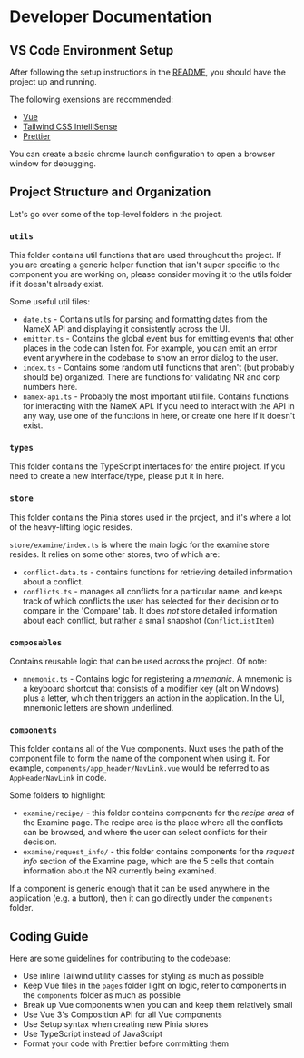 # Developer Documentation

## VS Code Environment Setup
After following the setup instructions in the [README](./README.md), you should have the project up and running.

The following exensions are recommended:
 - [Vue](https://marketplace.visualstudio.com/items?itemName=Vue.volar)
 - [Tailwind CSS IntelliSense](https://marketplace.visualstudio.com/items?itemName=bradlc.vscode-tailwindcss)
 - [Prettier](https://marketplace.visualstudio.com/items?itemName=esbenp.prettier-vscode)

You can create a basic chrome launch configuration to open a browser window for debugging.

## Project Structure and Organization

Let's go over some of the top-level folders in the project.

### `utils`
This folder contains util functions that are used throughout the project. If you are creating a generic helper function that isn't super specific to the component you are working on, please consider moving it to the utils folder if it doesn't already exist.

Some useful util files:
 - `date.ts` - Contains utils for parsing and formatting dates from the NameX API and displaying it consistently across the UI.
 - `emitter.ts` - Contains the global event bus for emitting events that other places in the code can listen for. For example, you can emit an error event anywhere in the codebase to show an error dialog to the user.
 - `index.ts` - Contains some random util functions that aren't (but probably should be) organized. There are functions for validating NR and corp numbers here.
 - `namex-api.ts` - Probably the most important util file. Contains functions for interacting with the NameX API. If you need to interact with the API in any way, use one of the functions in here, or create one here if it doesn't exist.

### `types`
This folder contains the TypeScript interfaces for the entire project. If you need to create a new interface/type, please put it in here.

### `store`
This folder contains the Pinia stores used in the project, and it's where a lot of the heavy-lifting logic resides.

`store/examine/index.ts` is where the main logic for the examine store resides. It relies on some other stores, two of which are:
 - `conflict-data.ts` - contains functions for retrieving detailed information about a conflict.
 - `conflicts.ts` - manages all conflicts for a particular name, and keeps track of which conflicts the user has selected for their decision or to compare in the 'Compare' tab. It does *not* store detailed information about each conflict, but rather a small snapshot (`ConflictListItem`)

### `composables`
Contains reusable logic that can be used across the project. Of note:
 - `mnemonic.ts` - Contains logic for registering a *mnemonic*. A mnemonic is a keyboard shortcut that consists of a modifier key (alt on Windows) plus a letter, which then triggers an action in the application. In the UI, mnemonic letters are shown underlined.

### `components`
This folder contains all of the Vue components.
Nuxt uses the path of the component file to form the name of the component when using it. For example, `components/app_header/NavLink.vue` would be referred to as `AppHeaderNavLink` in code.

Some folders to highlight:
 - `examine/recipe/` - this folder contains components for the *recipe area* of the Examine page. The recipe area is the place where all the conflicts can be browsed, and where the user can select conflicts for their decision.
 - `examine/request_info/` - this folder contains components for the *request info* section of the Examine page, which are the 5 cells that contain information about the NR currently being examined.

If a component is generic enough that it can be used anywhere in the application (e.g. a button), then it can go directly under the `components` folder.

## Coding Guide
Here are some guidelines for contributing to the codebase:
 - Use inline Tailwind utility classes for styling as much as possible
 - Keep Vue files in the `pages` folder light on logic, refer to components in the `components` folder as much as possible
 - Break up Vue components when you can and keep them relatively small
 - Use Vue 3's Composition API for all Vue components
 - Use Setup syntax when creating new Pinia stores
 - Use TypeScript instead of JavaScript
 - Format your code with Prettier before committing them